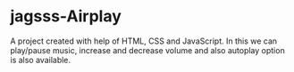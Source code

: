 # jagsss-Airplay
A project created with help of HTML, CSS and JavaScript. In this we can play/pause music, increase and decrease volume and also autoplay option is also available.
